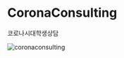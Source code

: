 # CoronaConsulting
코로나시대학생상담

![coronaconsulting](https://user-images.githubusercontent.com/88808251/134907278-92578800-cdc1-46ba-ab37-fa12f1d9f886.png)
